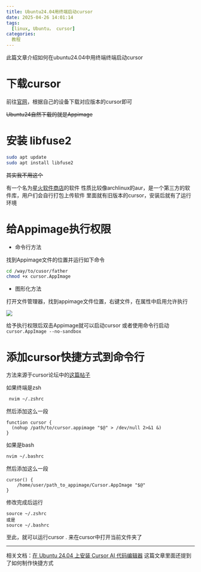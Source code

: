 ```yaml
---
title: Ubuntu24.04用终端启动cursor
date: 2025-04-26 14:01:14
tags:
  [linux, Ubuntu， cursor]
categories:
  教程
---
```


此篇文章介绍如何在ubuntu24.04中用终端终端启动cursor

<!-- more -->

# 下载cursor

前往[官网](https://www.cursor.com/cn/downloads)，根据自己的设备下载对应版本的cursor即可

~~Ubuntu24自然下载的就是Appimage~~

# 安装 libfuse2

```bash
sudo apt update
sudo apt install libfuse2
```

~~其实我不用这个~~

有一个名为[星火软件商店](https://www.spark-app.store/download)的软件
性质比较像archlinux的aur，是一个第三方的软件库，用户们会自行打包上传软件
里面就有旧版本的cursor，安装后就有了运行环境

# 给Appimage执行权限

- 命令行方法

找到Appimage文件的位置并运行如下命令

```bash
cd /way/to/cusor/father
chmod +x cursor.AppImage
```

- 图形化方法

打开文件管理器，找到appimage文件位置，右键文件，在属性中启用允许执行

![](PE.png)

给予执行权限后双击Appimage就可以启动cursor
或者使用命令行启动`cursor.AppImage --no-sandbox`

# 添加cursor快捷方式到命令行

方法来源于cursor论坛中的[这篇帖子](https://forum.cursor.com/t/how-to-open-cursor-from-terminal/3757)

如果终端是zsh
```bash
 nvim ~/.zshrc
```

然后添加这么一段
```
function cursor {
  (nohup /path/to/cursor.appimage "$@" > /dev/null 2>&1 &)
}
```

如果是bash
```bash
nvim ~/.bashrc
```
然后添加这么一段
```
cursor() {
    /home/user/path_to_appimage/Cursor.AppImage "$@"
}
```

修改完成后运行
```
source ~/.zshrc
或是
source ~/.bashrc
```

至此，就可以运行cursor . 
来在cursor中打开当前文件夹了
***

相关文档：[在 Ubuntu 24.04 上安装 Cursor AI 代码编辑器](https://gist.github.com/evgenyneu/5c5c37ca68886bf1bea38026f60603b6)
这篇文章里面还提到了如何制作快捷方式